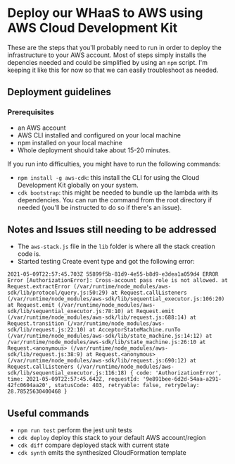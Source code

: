 # Deploy our WHaaS to AWS using AWS Cloud Development Kit

These are the steps that you'll probably need to run in order to deploy the infrastructure to your AWS account. Most of steps simply installs the depencies needed and could be simplified by using an `npm` script. I'm keeping it like this for now so that we can easily troubleshoot as needed.

## Deployment guidelines

### Prerequisites

- an AWS account
- AWS CLI installed and configured on your local machine
- npm installed on your local machine
- Whole deployment should take about 15-20 minutes.

If you run into difficulties, you might have to run the following commands:

- `npm install -g aws-cdk`: this install the CLI for using the Cloud Development Kit globally on your system.
- `cdk bootstrap`: this might be needed to bundle up the lambda with its dependencies. You can run the command from the root directory if needed (you'll be instructed to do so if there's an issue).

## Notes and Issues still needing to be addressed

- The `aws-stack.js` file in the `lib` folder is where all the stack creation code is.
- Started testing Create event type and got the following error:

`2021-05-09T22:57:45.703Z 55899f5b-81d9-4e55-b8d9-e3dea1a059d4 ERROR Error [AuthorizationError]: Cross-account pass role is not allowed. at Request.extractError (/var/runtime/node_modules/aws-sdk/lib/protocol/query.js:50:29) at Request.callListeners (/var/runtime/node_modules/aws-sdk/lib/sequential_executor.js:106:20) at Request.emit (/var/runtime/node_modules/aws-sdk/lib/sequential_executor.js:78:10) at Request.emit (/var/runtime/node_modules/aws-sdk/lib/request.js:688:14) at Request.transition (/var/runtime/node_modules/aws-sdk/lib/request.js:22:10) at AcceptorStateMachine.runTo (/var/runtime/node_modules/aws-sdk/lib/state_machine.js:14:12) at /var/runtime/node_modules/aws-sdk/lib/state_machine.js:26:10 at Request.<anonymous> (/var/runtime/node_modules/aws-sdk/lib/request.js:38:9) at Request.<anonymous> (/var/runtime/node_modules/aws-sdk/lib/request.js:690:12) at Request.callListeners (/var/runtime/node_modules/aws-sdk/lib/sequential_executor.js:116:18) { code: 'AuthorizationError', time: 2021-05-09T22:57:45.642Z, requestId: '9e891bee-6d2d-54aa-a291-42fc0604aa20', statusCode: 403, retryable: false, retryDelay: 28.78525630400468 }`

## Useful commands

- `npm run test` perform the jest unit tests
- `cdk deploy` deploy this stack to your default AWS account/region
- `cdk diff` compare deployed stack with current state
- `cdk synth` emits the synthesized CloudFormation template

